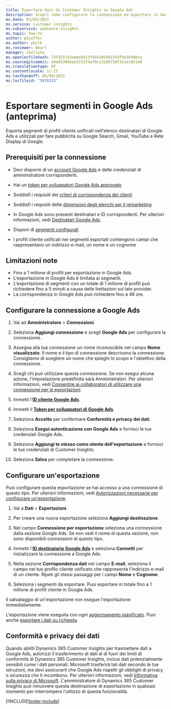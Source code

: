 ```yaml
---
title: Esportare dati di Customer Insights in Google Ads
description: Scopri come configurare la connessione ed esportare in Google Ads.
ms.date: 03/03/2021
ms.service: customer-insights
ms.subservice: audience-insights
ms.topic: how-to
author: pkieffer
ms.author: philk
ms.reviewer: mhart
manager: shellyha
ms.openlocfilehash: 73f3257a3ae6e8423f45410546535df5e3b400ce
ms.sourcegitcommit: e8e03309ba2515374a70c132d0758f3e1e1851d0
ms.translationtype: HT
ms.contentlocale: it-IT
ms.lasthandoff: 05/04/2021
ms.locfileid: "5976323"
---
```

# <a name="export-segments-to-google-ads-preview"></a>Esportare segmenti in Google Ads (anteprima)

Esporta segmenti di profili cliente unificati nell'elenco destinatari di Google Ads e utilizzali per fare pubblicità su Google Search, Gmail, YouTube e Rete Display di Google. 

## <a name="prerequisites-for-connection"></a>Prerequisiti per la connessione

-   Devi disporre di un [account Google Ads](https://ads.google.com/) e delle credenziali di amministratore corrispondenti.
-   Hai un [token per sviluppatori Google Ads approvato](https://developers.google.com/google-ads/api/docs/first-call/dev-token) 
-   Soddisfi i requisiti dei [criteri di corrispondenza dei clienti](https://support.google.com/adspolicy/answer/6299717)
-   Soddisfi i requisiti delle [dimensioni degli elenchi per il remarketing](https://support.google.com/google-ads/answer/7558048) 

-   In Google Ads sono presenti destinatari e ID corrispondenti. Per ulteriori informazioni, vedi [Destinatari Google Ads](https://support.google.com/google-ads/answer/7558048?hl=en#:~:text=Audience%20lists%20is%20a%20section,Display%20Network%20through%20remarketing%20campaigns.).
-   Disponi di [segmenti configurati](segments.md)
-   I profili cliente unificati nei segmenti esportati contengono campi che rappresentano un indirizzo e-mail, un nome e un cognome

## <a name="known-limitations"></a>Limitazioni note

- Fino a 1 milione di profili per esportazione in Google Ads.
- L'esportazione in Google Ads è limitata ai segmenti.
- L'esportazione di segmenti con un totale di 1 milione di profili può richiedere fino a 5 minuti a causa delle limitazioni sul lato provider. 
- La corrispondenza in Google Ads può richiedere fino a 48 ore.

## <a name="set-up-connection-to-google-ads"></a>Configurare la connessione a Google Ads

1. Vai ad **Amministratore** > **Connessioni**.

1. Seleziona **Aggiungi connessione** e scegli **Google Ads** per configurare la connessione.

1. Assegna alla tua connessione un nome riconoscibile nel campo **Nome visualizzato**. Il nome e il tipo di connessione descrivono la connessione. Consigliamo di scegliere un nome che spieghi lo scopo e l'obiettivo della connessione.

1. Scegli chi può utilizzare questa connessione. Se non esegui alcuna azione, l'impostazione predefinita sarà Amministratori. Per ulteriori informazioni, vedi [Consentire ai collaboratori di utilizzare una connessione per le esportazioni](connections.md#allow-contributors-to-use-a-connection-for-exports).

1. Immetti l'**[ID cliente Google Ads](https://support.google.com/google-ads/answer/1704344)**.

1. Immetti il **[Token per sviluppatori di Google Ads](https://developers.google.com/google-ads/api/docs/first-call/dev-token)**.

1. Seleziona **Accetto** per confermare **Conformità e privacy dei dati**.

1. Seleziona **Esegui autenticazione con Google Ads** e fornisci le tue credenziali Google Ads.

1. Seleziona **Aggiungi te stesso come utente dell'esportazione** e fornisci le tue credenziali di Customer Insights.

1. Seleziona **Salva** per completare la connessione. 

## <a name="configure-an-export"></a>Configurare un'esportazione

Puoi configurare questa esportazione se hai accesso a una connessione di questo tipo. Per ulteriori informazioni, vedi [Autorizzazioni necessarie per configurare un'esportazione](export-destinations.md#set-up-a-new-export).

1. Vai a **Dati** > **Esportazioni**.

1. Per creare una nuova esportazione seleziona **Aggiungi destinazione**.

1. Nel campo **Connessione per esportazione** seleziona una connessione dalla sezione Google Ads. Se non vedi il nome di questa sezione, non sono disponibili connessioni di questo tipo.

1. Immetti l'**[ID destinatario Google Ads](https://support.google.com/google-ads/answer/7558048?hl=en#:~:text=Audience%20lists%20is%20a%20section,Display%20Network%20through%20remarketing%20campaigns.)** e seleziona **Connetti** per inizializzare la connessione a Google Ads.

1. Nella sezione **Corrispondenza dati** nel campo **E-mail**, seleziona il campo nel tuo profilo cliente unificato che rappresenta l'indirizzo e-mail di un cliente. Ripeti gli stessi passaggi per i campi **Nome** e **Cognome**.

1. Seleziona i segmenti da esportare. Puoi esportare in totale fino a 1 milione di profili cliente in Google Ads.

Il salvataggio di un'esportazione non esegue l'esportazione immediatamente.

L'esportazione viene eseguita con ogni [aggiornamento pianificato](system.md#schedule-tab). Puoi anche [esportare i dati su richiesta](export-destinations.md#run-exports-on-demand). 

## <a name="data-privacy-and-compliance"></a>Conformità e privacy dei dati

Quando abiliti Dynamics 365 Customer Insights per trasmettere dati a Google Ads, autorizzi il trasferimento di dati al di fuori dei limiti di conformità di Dynamics 365 Customer Insights, inclusi dati potenzialmente sensibili come i dati personali. Microsoft trasferirà tali dati secondo le tue istruzioni, ma devi assicurarti che Google Ads rispetti gli obblighi di privacy o sicurezza che ti incombono. Per ulteriori informazioni, vedi [Informativa sulla privacy di Microsoft](https://go.microsoft.com/fwlink/?linkid=396732).
L'amministratore di Dynamics 365 Customer Insights può rimuovere questa destinazione di esportazione in qualsiasi momento per interrompere l'utilizzo di questa funzionalità.


[!INCLUDE[footer-include](../includes/footer-banner.md)]
